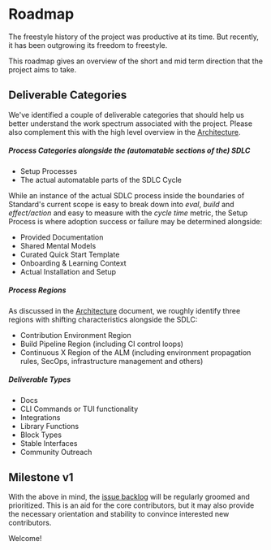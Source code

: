 # Roadmap

The freestyle history of the project was productive at its time.
But recently, it has been outgrowing its freedom to freestyle.

This roadmap gives an overview of the short and mid term direction that the project aims to take.

## Deliverable Categories

We've identified a couple of deliverable categories that should help us better understand the work spectrum associated with the project.
Please also complement this with the high level overview in the [Architecture](./ARCHITECTURE.md).

##### Process Categories alongside the (automatable sections of the) SDLC

- Setup Processes
- The actual automatable parts of the SDLC Cycle

While an instance of the actual SDLC process inside the boundaries of Standard's current scope is easy to break down into _eval_, _build_ and _effect/action_ and easy to measure with the _cycle time_ metric,
the Setup Process is where adoption success or failure may be determined alongside:

- Provided Documentation
- Shared Mental Models
- Curated Quick Start Template
- Onboarding & Learning Context
- Actual Installation and Setup

##### Process Regions

As discussed in the [Architecture](./ARCHITECTURE.md) document, we roughly identify three regions with shifting characteristics alongside the SDLC:

- Contribution Environment Region
- Build Pipeline Region (including CI control loops)
- Continuous X Region of the ALM (including environment propagation rules, SecOps, infrastructure management and others)

##### Deliverable Types

- Docs
- CLI Commands or TUI functionality
- Integrations
- Library Functions
- Block Types
- Stable Interfaces
- Community Outreach

## Milestone v1

With the above in mind, the [issue backlog](https://github.com/divnix/std/issues) will be regularly groomed and prioritized.
This is an aid for the core contributors, but it may also provide the necessary orientation and stability to convince interested new contributors.

Welcome!
